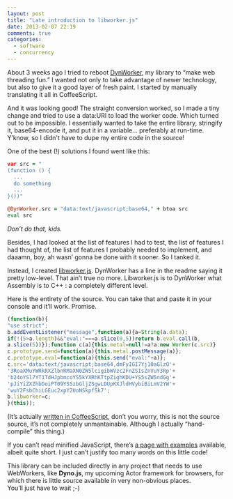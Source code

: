 ```yaml
---
layout: post
title: "Late introduction to libworker.js"
date: 2013-02-07 22:19
comments: true
categories: 
  - software
  - concurrency
---
```


About 3 weeks ago I tried to reboot [DynWorker][1], my library
to “make web threading fun.” I wanted not only to take advantage
of newer technology, but also to give it a good layer of fresh
paint. I started by manually translating it all in CoffeeScript.

And it was looking good! The straight conversion worked, so I made
a tiny change and tried to use a data:URI to load the worker code.
Which turned out to be impossible. I essentially wanted to take the
entire library, stringify it, base64-encode it, and put it in a
variable… preferably at run-time. Y’know, so I didn't have to dupe
my entire code in the source!

One of the best (!) solutions I found went like this:

``` coffeescript JS in Coffee, ah-yup
var src = "
(function () {
  ...
  do something
  ...
}())"

@DynWorker.src = "data:text/javascript;base64," + btoa src
eval src
```

_Don’t do that, kids._

Besides, I had looked at the list of features I had to test, the list
of features I had thought of, the list of features I probably needed
to implement, and daaamn, boy, ah wasn’ gonna be done with it sooner.
So I tanked it.

Instead, I created [libworker.js][2]. DynWorker has a line in the readme
saying it pretty low-level. That ain’t true no more. Libworker.js is to
DynWorker what Assembly is to C++ : a completely different level.

Here is the entirety of the source. You can take that and paste
it in your console and it’ll work. Promise.

``` javascript libworker.min.js
(function(b){
"use strict";
b.addEventListener("message",function(a){a=String(a.data);
if(!(5>a.length)&&"eval:"===a.slice(0,5))return b.eval.call(b,
a.slice(5))});function c(a){this.metal=null!=a?a:new Worker(c.src)}
c.prototype.send=function(a){this.metal.postMessage(a)};
c.prototype.eval=function(a){this.send("eval:"+a)};
c.src='data:text/javascript;base64,dmFyIGI7Yj10aGlzO'+
'3RoaXMuYWRkRXZlbnRMaXN0ZW5lcigibWVzc2FnZSIsZnVuY3Rp'+
'b24oYSl7YT1TdHJpbmcoYS5kYXRhKTtpZighKDU+YS5sZW5ndGg'+
'pJiYiZXZhbDoiPT09YS5zbGljZSgwLDUpKXJldHVybiBiLmV2YW'+
'wuY2FsbChiLGEuc2xpY2UoNSkpfSk7';
b.libworker=c;
}(this));
```

(It’s actually [written in CoffeeScript][3], don’t you worry, this
is not the source source, it’s not completely unmantainable. Although
I actually “hand-compile” this thing.)

If you can’t read minified JavaScript, there’s [a page with examples][4]
available, albeit quite short. I just can’t justify too many words on this
little code!

This library can be included directly in any project that needs to use
WebWorkers, like **Dyno.js**, my upcoming Actor framework for browsers,
for which there is little source available in very non-obvious places.  
You’ll just have to wait ;-)

[1]: https://passcod.name/DynWorker
[2]: https://github.com/passcod/libworker.js
[3]: https://github.com/passcod/libworker.js/blob/master/libworker.coffee
[4]: https://passcod.name/libworker.js
